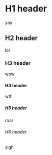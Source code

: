 # H1 header

yay

## H2 header

lol

### H3 header

wow

#### H4 header

wtf

##### H5 header

roar

###### H6 header

sigh
